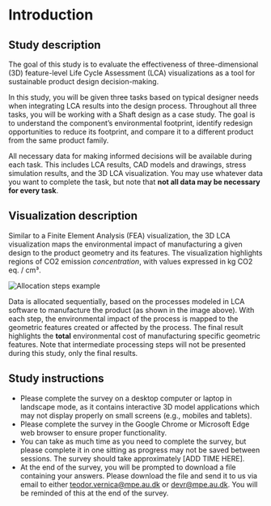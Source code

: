 # Introduction


## Study description

The goal of this study is to evaluate the effectiveness of three-dimensional (3D) feature-level Life Cycle Assessment (LCA) visualizations as a tool for sustainable product design decision-making.

In this study, you will be given three tasks based on typical designer needs when integrating LCA results into the design process. Throughout all three tasks, you will be working with a Shaft design as a case study. The goal is to understand the component’s environmental footprint, identify redesign opportunities to reduce its footprint, and compare it to a different product from the same product family.

All necessary data for making informed decisions will be available during each task. This includes LCA results, CAD models and drawings, stress simulation results, and the 3D LCA visualization. You may use whatever data you want to complete the task, but note that **not all data may be necessary for every task**.

## Visualization description

Similar to a Finite Element Analysis (FEA) visualization, the 3D LCA visualization maps the environmental impact of manufacturing a given design to the product geometry and its features. The visualization highlights regions of CO2 emission *concentration*, with values expressed in kg CO2 eq. / cm³.

![Allocation steps example](assets/data/Figures/shaft-stages-example.png)

Data is allocated sequentially, based on the processes modeled in LCA software to manufacture the product (as shown in the image above). With each step, the environmental impact of the process is mapped to the geometric features created or affected by the process. The final result highlights the **total** environmental cost of manufacturing specific geometric features. Note that intermediate processing steps will not be presented during this study, only the final results.


## Study instructions

+ Please complete the survey on a desktop computer or laptop in landscape mode, as it contains interactive 3D model applications which may not display properly on small screens (e.g., mobiles and tablets).
+ Please complete the survey in the Google Chrome or Microsoft Edge web browser to ensure proper functionality.
+ You can take as much time as you need to complete the survey, but please complete it in one sitting as progress may not be saved between sessions. The survey should take approximately [ADD TIME HERE].
+ At the end of the survey, you will be prompted to download a file containing your answers. Please download the file and send it to us via email to either [teodor.vernica@mpe.au.dk](mailto:teodor.vernica@mpe.au.dk) or [devr@mpe.au.dk](mailto:devr@mpe.au.dk). You will be reminded of this at the end of the survey.